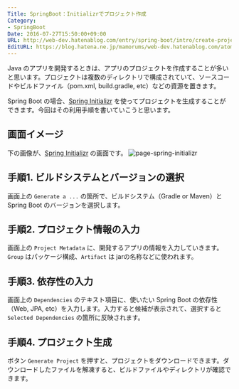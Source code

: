 ```yaml
---
Title: SpringBoot：Initializrでプロジェクト作成
Category:
- SpringBoot
Date: 2016-07-27T15:50:00+09:00
URL: http://web-dev.hatenablog.com/entry/spring-boot/intro/create-project
EditURL: https://blog.hatena.ne.jp/mamorums/web-dev.hatenablog.com/atom/entry/10328749687179112021
---
```


Java のアプリを開発するときは、アプリのプロジェクトを作成することが多いと思います。プロジェクトは複数のディレクトリで構成されていて、ソースコードやビルドファイル（pom.xml, build.gradle, etc）などの資源を置きます。

Spring Boot の場合、[Spring Initializr](https://start.spring.io/) を使ってプロジェクトを生成することができます。今回はその利用手順を書いていこうと思います。


## 画面イメージ
下の画像が、[Spring Initializr](https://start.spring.io/) の画面です。
![page-spring-initializr](http://cdn-ak.f.st-hatena.com/images/fotolife/m/mamorums/20160814/20160814222024.png)


## 手順1. ビルドシステムとバージョンの選択
画面上の `Generate a ...` の箇所で、ビルドシステム（Gradle or Maven）と Spring Boot のバージョンを選択します。


## 手順2. プロジェクト情報の入力
画面上の `Project Metadata` に、開発するアプリの情報を入力していきます。`Group` はパッケージ構成、`Artifact` は jarの名称などに使われます。


## 手順3. 依存性の入力
画面上の `Dependencies` のテキスト項目に、使いたい Spring Boot の依存性（Web, JPA, etc）を入力します。入力すると候補が表示されて、選択すると `Selected Dependencies` の箇所に反映されます。


## 手順4. プロジェクト生成
ボタン `Generate Project` を押すと、プロジェクトをダウンロードできます。ダウンロードしたファイルを解凍すると、ビルドファイルやディレクトリが確認できます。

